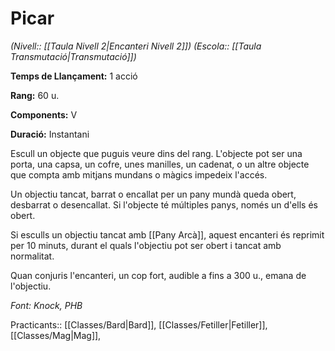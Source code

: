 # Picar

*(Nivell:: [[Taula Nivell 2|Encanteri Nivell 2]]) (Escola:: [[Taula Transmutació|Transmutació]])*

**Temps de Llançament:** 1 acció

**Rang:** 60 u.

**Components:** V

**Duració:** Instantani

Escull un objecte que puguis veure dins del rang. L'objecte pot ser una porta, una capsa, un cofre, unes manilles, un cadenat, o un altre objecte que compta amb mitjans mundans o màgics impedeix l'accés.

Un objectiu tancat, barrat o encallat per un pany mundà queda obert, desbarrat o desencallat. Si l'objecte té múltiples panys, només un d'ells és obert.

Si esculls un objectiu tancat amb [[Pany Arcà]], aquest encanteri és reprimit per 10 minuts, durant el quals l'objectiu pot ser obert i tancat amb normalitat.

Quan conjuris l'encanteri, un cop fort, audible a fins a 300 u., emana de l'objectiu.


*Font: Knock, PHB*



Practicants:: [[Classes/Bard|Bard]], [[Classes/Fetiller|Fetiller]], [[Classes/Mag|Mag]],